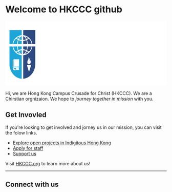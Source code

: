 # Welcome to HKCCC github

<div style="width: 100%;" align="center">
    <picture>
        <source media="(prefers-color-scheme: dark)" srcset="/profile/img/HKCCC Logo RGB Standard Full Color White Text.png">
        <source media="(prefers-color-scheme: light)" srcset="/profile/img/HKCCC Logo RGB Standard Full Color White Outline Black Text.png">
        <img height="200px" alt="Logo" src="/profile/img/HKCCC Logo RGB Standard Full Color White Text.png">
    </picture>
</div>

Hi, we are Hong Kong Campus Crusade for Christ (HKCCC). We are a Chirstian orgnizaion. We hope to *journey together in mission* with you.

## Get Invovled

If you're looking to get involved and jorney us in our mission, you can visit the folow links. 

* [Explore open projects in Indigitous Hong Kong](https://github.com/indigitoushk)
* [Apply for staff](https://www.hkccc.org/career/it-staff)
* [Support us](https://www.hkccc.org/support-us)

Visit [HKCCC.org](https:/hkccc.org) to learn more about us!

---
## Connect with us